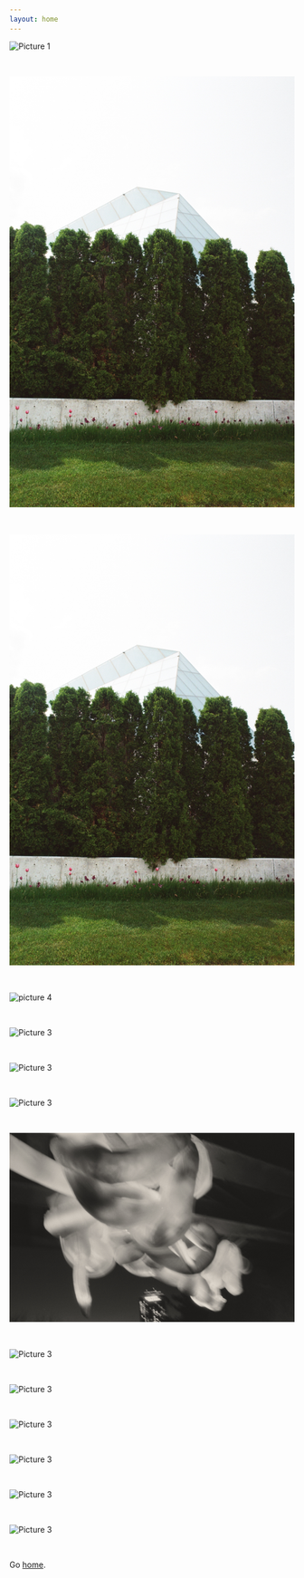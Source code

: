 ```yaml
---
layout: home
---
```


![Picture 1](./picture1.jpg)

&nbsp;

![Picture 2](./picture2.jpg)

&nbsp;

![Picture 3](./picture3.jpg)

&nbsp;

![picture 4](./picture34)

&nbsp;

![Picture 3](./picture4.jpg)

&nbsp;

![Picture 3](./picture5.jpg)

&nbsp;

![Picture 3](./picture6.jpg)

&nbsp;

![Picture 3](./picture7.jpg)

&nbsp;

![Picture 3](./picture8.jpg)

&nbsp;

![Picture 3](./picture9.jpg)

&nbsp;

![Picture 3](./picture10.jpg)

&nbsp;

![Picture 3](./picture11.jpg)

&nbsp;

![Picture 3](./picture12.jpg)

&nbsp;

![Picture 3](./picture13.jpg)

&nbsp;

Go [home](index.md).

